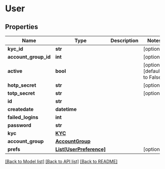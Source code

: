 # User

## Properties
Name | Type | Description | Notes
------------ | ------------- | ------------- | -------------
**kyc_id** | **str** |  | [optional] 
**account_group_id** | **int** |  | [optional] 
**active** | **bool** |  | [optional] [default to False]
**hotp_secret** | **str** |  | [optional] 
**totp_secret** | **str** |  | [optional] 
**id** | **str** |  | 
**createdate** | **datetime** |  | 
**failed_logins** | **int** |  | 
**password** | **str** |  | 
**kyc** | [**KYC**](KYC.md) |  | 
**account_group** | [**AccountGroup**](AccountGroup.md) |  | 
**prefs** | [**List[UserPreference]**](UserPreference.md) |  | [optional] 

[[Back to Model list]](../README.md#documentation-for-models) [[Back to API list]](../README.md#documentation-for-api-endpoints) [[Back to README]](../README.md)


